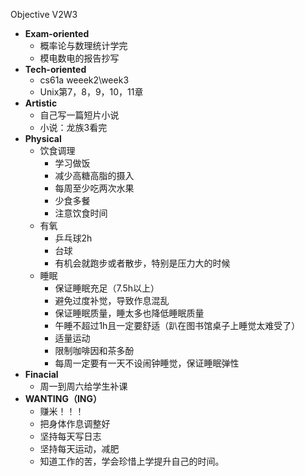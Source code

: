 Objective V2W3

- **Exam-oriented**
   - 概率论与数理统计学完
   - 模电数电的报告抄写
- **Tech-oriented**
    - cs61a weeek2\week3
    - Unix第7，8，9，10，11章
- **Artistic**
    - 自己写一篇短片小说
    - 小说：龙族3看完
- **Physical**
    - 饮食调理
        - 学习做饭
        - 减少高糖高脂的摄入
        - 每周至少吃两次水果
        - 少食多餐
        - 注意饮食时间
    - 有氧
        - 乒乓球2h
        - 台球
        - 有机会就跑步或者散步，特别是压力大的时候
    - 睡眠
        - 保证睡眠充足（7.5h以上）
        - 避免过度补觉，导致作息混乱
        - 保证睡眠质量，睡太多也降低睡眠质量
        - 午睡不超过1h且一定要舒适（趴在图书馆桌子上睡觉太难受了）
        - 适量运动
        - 限制咖啡因和茶多酚
        - 每周一定要有一天不设闹钟睡觉，保证睡眠弹性
- **Finacial**
    - 周一到周六给学生补课
- **WANTING（ING）**
    - 赚米！！！
    - 把身体作息调整好
    - 坚持每天写日志
    - 坚持每天运动，减肥
    - 知道工作的苦，学会珍惜上学提升自己的时间。
